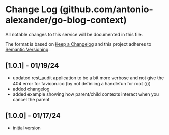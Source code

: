 # Change Log (github.com/antonio-alexander/go-blog-context)

All notable changes to this service will be documented in this file.

The format is based on [Keep a Changelog](http://keepachangelog.com/)
and this project adheres to [Semantic Versioning](http://semver.org/).

## [1.0.1] - 01/19/24

- updated rest_audit application to be a bit more verbose and not give the 404 error for favicon.ico (by not definiing a handlefun for root (/))
- added changelog
- added example showing how parent/child contexts interact when you cancel the parent

## [1.0.0] - 01/17/24

- initial version
